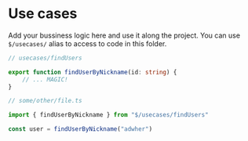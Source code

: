 # Use cases

Add your bussiness logic here and use it along the project. You can use `$/usecases/` alias to access to code in this folder.

```ts
// usecases/findUsers

export function findUserByNickname(id: string) {
    // ... MAGIC!
}
```

```ts
// some/other/file.ts

import { findUserByNickname } from "$/usecases/findUsers"

const user = findUserByNickname("adwher")
```
